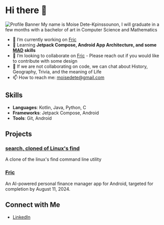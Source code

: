 # Hi there 👋
![Profile Banner](https://imgur.com/a/U7CHRle.jpg)
My name is Moise Dete-Kpinssounon, I will graduate in a few months with a bachelor of art in Computer Science and Mathematics

- 🔭 I’m currently working on [Fric](https://www.github.com/moisedk/fric)
- 🌱 Learning **Jetpack Compose, Android App Architecture, and some [MAD](https://developer.android.com/series/mad-skills) skills**
- 👯 I’m looking to collaborate on [Fric](https://www.github.com/moisedk/fric) - Please reach out if you would like to contribute with some design
- 💬 If we are not collaborating on code, we can chat about History, Geography, Trivia, and the meaning of Life
- 📫 How to reach me: moisedete@gmail.com

## Skills

- **Languages**: Kotlin, Java, Python, C
- **Frameworks**: Jetpack Compose, Android
- **Tools**: Git, Android 

## Projects

### [search, cloned of Linux's find ](https://github.com/moisedk/search)
A clone of the linux's find command line utility
### [Fric](https://github.com/moisedk/fric)
An AI-powered personal finance manager app for Android, targeted for completion by August 11, 2024.

## Connect with Me

- [LinkedIn](https://www.linkedin.com/in/mdetekpinssounon)
